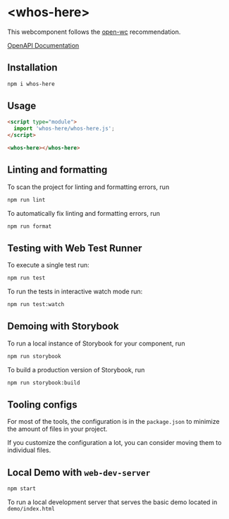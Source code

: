 # \<whos-here>

This webcomponent follows the [open-wc](https://github.com/open-wc/open-wc) recommendation.

[OpenAPI Documentation](https://app.swaggerhub.com/apis-docs/ist-team-f/whoshere/1.0.0)

## Installation

```bash
npm i whos-here
```

## Usage

```html
<script type="module">
  import 'whos-here/whos-here.js';
</script>

<whos-here></whos-here>
```

## Linting and formatting

To scan the project for linting and formatting errors, run

```bash
npm run lint
```

To automatically fix linting and formatting errors, run

```bash
npm run format
```

## Testing with Web Test Runner

To execute a single test run:

```bash
npm run test
```

To run the tests in interactive watch mode run:

```bash
npm run test:watch
```

## Demoing with Storybook

To run a local instance of Storybook for your component, run

```bash
npm run storybook
```

To build a production version of Storybook, run

```bash
npm run storybook:build
```


## Tooling configs

For most of the tools, the configuration is in the `package.json` to minimize the amount of files in your project.

If you customize the configuration a lot, you can consider moving them to individual files.

## Local Demo with `web-dev-server`

```bash
npm start
```

To run a local development server that serves the basic demo located in `demo/index.html`

